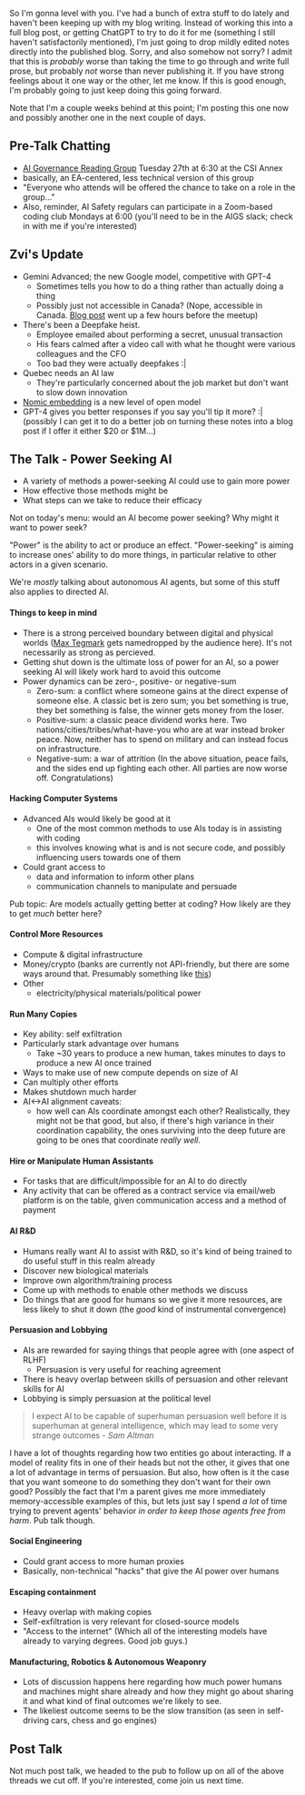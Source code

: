 So I'm gonna level with you. I've had a bunch of extra stuff to do lately and haven't been keeping up with my blog writing. Instead of working this into a full blog post, or getting ChatGPT to try to do it for me (something I still haven't satisfactorily mentioned), I'm just going to drop mildly edited notes directly into the published blog. Sorry, and also somehow not sorry? I admit that this is _probably_ worse than taking the time to go through and write full prose, but probably _not_ worse than never publishing it. If you have strong feelings about it one way or the other, let me know. If this is good enough, I'm probably going to just keep doing this going forward.

Note that I'm a couple weeks behind at this point; I'm posting this one now and possibly another one in the next couple of days.

## Pre-Talk Chatting

- [AI Governance Reading Group](https://www.meetup.com/toronto-effective-altruism-meetup/events/299041832/) Tuesday 27th at 6:30 at the CSI Annex
- basically, an EA-centered, less technical version of this group
- "Everyone who attends will be offered the chance to take on a role in the group..."
- Also, reminder, AI Safety regulars can participate in a Zoom-based coding club Mondays at 6:00  (you'll need to be in the AIGS slack; check in with me if you're interested)

## Zvi's Update

- Gemini Advanced; the new Google model, competitive with GPT-4
  - Sometimes tells you how to do a thing rather than actually doing a thing
  - Possibly just not accessible in Canada? (Nope, accessible in Canada. [Blog post](https://blog.google/intl/en-ca/products/explore-get-answers/gemini-ca/) went up a few hours before the meetup)
- There's been a Deepfake heist.
  - Employee emailed about performing a secret, unusual transaction
  - His fears calmed after a video call with what he thought were various colleagues and the CFO
  - Too bad they were actually deepfakes :|
- Quebec needs an AI law
  - They're particularly concerned about the job market but don't want to slow down innovation
- [Nomic embedding](https://blog.nomic.ai/posts/nomic-embed-text-v1) is a new level of open model
- GPT-4 gives you better responses if you say you'll tip it more? :| (possibly I can get it to do a better job on turning these notes into a blog post if I offer it either $20 or $1M...)

## The Talk - Power Seeking AI

- A variety of methods a power-seeking AI could use to gain more power
- How effective those methods might be
- What steps can we take to reduce their efficacy

Not on today's menu: would an AI become power seeking? Why might it want to power seek?

"Power" is the ability to act or produce an effect. "Power-seeking" is aiming to increase ones' ability to do more things, in particular relative to other actors in a given scenario.

We're _mostly_ talking about autonomous AI agents, but some of this stuff also applies to directed AI.

#### Things to keep in mind

- There is a strong perceived boundary between digital and physical worlds ([Max Tegmark](https://www.amazon.ca/Life-3-0-Being-Artificial-Intelligence/dp/1101946598) gets namedropped by the audience here). It's not necessarily as strong as percieved.
- Getting shut down is the ultimate loss of power for an AI, so a power seeking AI will likely work hard to avoid this outcome
- Power dynamics can be zero-, positive- or negative-sum
  - Zero-sum: a conflict where someone gains at the direct expense of someone else. A classic bet is zero sum; you bet something is true, they bet something is false, the winner gets money from the loser.
  - Positive-sum: a classic peace dividend works here. Two nations/cities/tribes/what-have-you who are at war instead broker peace. Now, neither has to spend on military and can instead focus on infrastructure.
  - Negative-sum: a war of attrition (In the above situation, peace fails, and the sides end up fighting each other. All parties are now worse off. Congratulations)
  
#### Hacking Computer Systems

- Advanced AIs would likely be good at it
  - One of the most common methods to use AIs today is in assisting with coding
  - this involves knowing what is and is not secure code, and possibly influencing users towards one of them
- Could grant access to
  - data and information to inform other plans
  - communication channels to manipulate and persuade

Pub topic: Are models actually getting better at coding? How likely are they to get _much_ better here?

#### Control More Resources

- Compute & digital infrastructure
- Money/crypto (banks are currently not API-friendly, but there are some ways around that. Presumably something like [this](https://learn.e-resident.gov.ee/hc/en-us/articles/360000625098-Why-become-an-e-resident))
- Other
  - electricity/physical materials/political power

#### Run Many Copies

- Key ability: self exfiltration
- Particularly stark advantage over humans
  - Take ~30 years to produce a new human, takes minutes to days to produce a new AI once trained
- Ways to make use of new compute depends on size of AI
- Can multiply other efforts
- Makes shutdown much harder
- AI<->AI alignment caveats:
	- how well can AIs coordinate amongst each other? Realistically, they might not be that good, but also, if there's high variance in their coordination capability, the ones surviving into the deep future are going to be ones that coordinate _really well_. 
	
#### Hire or Manipulate Human Assistants

- For tasks that are difficult/impossible for an AI to do directly
- Any activity that can be offered as a contract service via email/web platform is on the table, given communication access and a method of payment

#### AI R&D

- Humans really want AI to assist with R&D, so it's kind of being trained to do useful stuff in this realm already
- Discover new biological materials
- Improve own algorithm/training process
- Come up with methods to enable other methods we discuss
- Do things that are good for humans so we give it more resources, are less likely to shut it down (the _good_ kind of instrumental convergence)

#### Persuasion and Lobbying

- AIs are rewarded for saying things that people agree with (one aspect of RLHF)
  - Persuasion is very useful for reaching agreement
- There is heavy overlap between skills of persuasion and other relevant skills for AI
- Lobbying is simply persuasion at the political level

> I expect AI to be capable of superhuman persuasion well before it is superhuman at general intelligence, which may lead to some very strange outcomes - _Sam Altman_

I have a lot of thoughts regarding how two entities go about interacting. If a model of reality fits in one of their heads but not the other, it gives that one a lot of advantage in terms of persuasion. But also, how often is it the case that you want someone to do something they don't want for their own good? Possibly the fact that I'm a parent gives me more immediately memory-accessible examples of this, but lets just say I spend _a lot_ of time trying to prevent agents' behavior _in order to keep those agents free from harm_. Pub talk though.

#### Social Engineering

- Could grant access to more human proxies
- Basically, non-technical "hacks" that give the AI power over humans

#### Escaping containment

- Heavy overlap with making copies
- Self-exfiltration is very relevant for closed-source models
- "Access to the internet" (Which all of the interesting models have already to varying degrees. Good job guys.)

#### Manufacturing, Robotics & Autonomous Weaponry

- Lots of discussion happens here regarding how much power humans and machines might share already and how they might go about sharing it and what kind of final outcomes we're likely to see.
- The likeliest outcome seems to be the slow transition (as seen in self-driving cars, chess and go engines)

## Post Talk

Not much post talk, we headed to the pub to follow up on all of the above threads we cut off. If you're interested, come join us next time.
